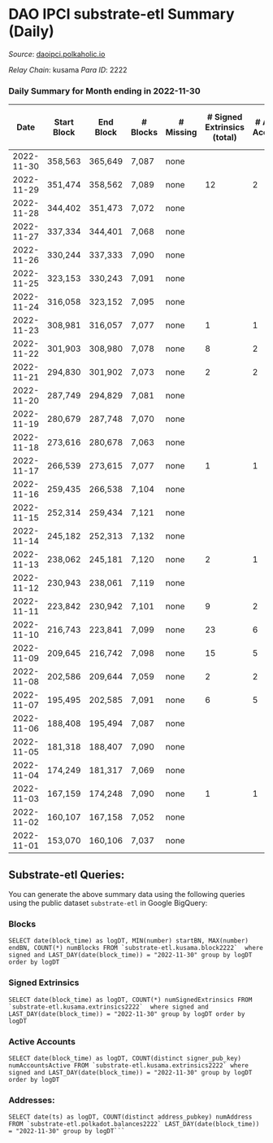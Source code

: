 # DAO IPCI substrate-etl Summary (Daily)

_Source_: [daoipci.polkaholic.io](https://daoipci.polkaholic.io)

*Relay Chain*: kusama
*Para ID*: 2222



### Daily Summary for Month ending in 2022-11-30


| Date | Start Block | End Block | # Blocks | # Missing | # Signed Extrinsics (total) | # Active Accounts | # Addresses with Balances | # Events | # Transfers | # XCM Transfers In | # XCM Transfers Out |
| ---- | ----------- | --------- | -------- | --------- | --------------------------- | ----------------- | ------------------------- | -------- | ----------- | ------------------ | ------------------- |
| 2022-11-30 | 358,563 | 365,649 | 7,087 | none |  |  | 890 | 35,435 |   |   |   |
| 2022-11-29 | 351,474 | 358,562 | 7,089 | none | 12 | 2 | 890 | 35,492 |   |   |   |
| 2022-11-28 | 344,402 | 351,473 | 7,072 | none |  |  | 890 | 35,360 |   |   |   |
| 2022-11-27 | 337,334 | 344,401 | 7,068 | none |  |  |  | 35,340 |   |   |   |
| 2022-11-26 | 330,244 | 337,333 | 7,090 | none |  |  | 890 | 35,450 |   |   |   |
| 2022-11-25 | 323,153 | 330,243 | 7,091 | none |  |  |  | 35,455 |   |   |   |
| 2022-11-24 | 316,058 | 323,152 | 7,095 | none |  |  | 890 | 35,475 |   |   |   |
| 2022-11-23 | 308,981 | 316,057 | 7,077 | none | 1 | 1 | 890 | 35,390 |   |   |   |
| 2022-11-22 | 301,903 | 308,980 | 7,078 | none | 8 | 2 |  | 35,427 | 1  |   |   |
| 2022-11-21 | 294,830 | 301,902 | 7,073 | none | 2 | 2 | 890 | 35,375 |   |   |   |
| 2022-11-20 | 287,749 | 294,829 | 7,081 | none |  |  | 890 | 35,405 |   |   |   |
| 2022-11-19 | 280,679 | 287,748 | 7,070 | none |  |  | 890 | 35,350 |   |   |   |
| 2022-11-18 | 273,616 | 280,678 | 7,063 | none |  |  | 890 | 35,315 |   |   |   |
| 2022-11-17 | 266,539 | 273,615 | 7,077 | none | 1 | 1 |  | 35,392 |   |   |   |
| 2022-11-16 | 259,435 | 266,538 | 7,104 | none |  |  |  | 35,520 |   |   |   |
| 2022-11-15 | 252,314 | 259,434 | 7,121 | none |  |  |  | 35,605 |   |   |   |
| 2022-11-14 | 245,182 | 252,313 | 7,132 | none |  |  | 890 | 35,662 |   |   |   |
| 2022-11-13 | 238,062 | 245,181 | 7,120 | none | 2 | 1 |  | 35,606 |   |   |   |
| 2022-11-12 | 230,943 | 238,061 | 7,119 | none |  |  |  | 35,595 |   |   |   |
| 2022-11-11 | 223,842 | 230,942 | 7,101 | none | 9 | 2 |  | 35,545 |   |   |   |
| 2022-11-10 | 216,743 | 223,841 | 7,099 | none | 23 | 6 |  | 35,590 | 2  |   |   |
| 2022-11-09 | 209,645 | 216,742 | 7,098 | none | 15 | 5 |  | 35,553 | 5  |   |   |
| 2022-11-08 | 202,586 | 209,644 | 7,059 | none | 2 | 2 |  | 35,307 | 1  |   |   |
| 2022-11-07 | 195,495 | 202,585 | 7,091 | none | 6 | 5 |  | 35,481 | 3  |   |   |
| 2022-11-06 | 188,408 | 195,494 | 7,087 | none |  |  |  | 35,435 |   |   |   |
| 2022-11-05 | 181,318 | 188,407 | 7,090 | none |  |  |  | 35,450 |   |   |   |
| 2022-11-04 | 174,249 | 181,317 | 7,069 | none |  |  | 886 | 35,345 |   |   |   |
| 2022-11-03 | 167,159 | 174,248 | 7,090 | none | 1 | 1 | 886 | 31,051 |   |   |   |
| 2022-11-02 | 160,107 | 167,158 | 7,052 | none |  |  |  | 34,446 |   |   |   |
| 2022-11-01 | 153,070 | 160,106 | 7,037 | none |  |  |  | 35,185 |   |   |   |

## Substrate-etl Queries:
You can generate the above summary data using the following queries using the public dataset `substrate-etl` in Google BigQuery:


### Blocks
```
SELECT date(block_time) as logDT, MIN(number) startBN, MAX(number) endBN, COUNT(*) numBlocks FROM `substrate-etl.kusama.block2222`  where signed and LAST_DAY(date(block_time)) = "2022-11-30" group by logDT order by logDT
```


### Signed Extrinsics
```
SELECT date(block_time) as logDT, COUNT(*) numSignedExtrinsics FROM `substrate-etl.kusama.extrinsics2222`  where signed and LAST_DAY(date(block_time)) = "2022-11-30" group by logDT order by logDT
```


### Active Accounts
```
SELECT date(block_time) as logDT, COUNT(distinct signer_pub_key) numAccountsActive FROM `substrate-etl.kusama.extrinsics2222` where signed and LAST_DAY(date(block_time)) = "2022-11-30" group by logDT order by logDT
```


### Addresses:
```
SELECT date(ts) as logDT, COUNT(distinct address_pubkey) numAddress FROM `substrate-etl.polkadot.balances2222` LAST_DAY(date(block_time)) = "2022-11-30" group by logDT```

